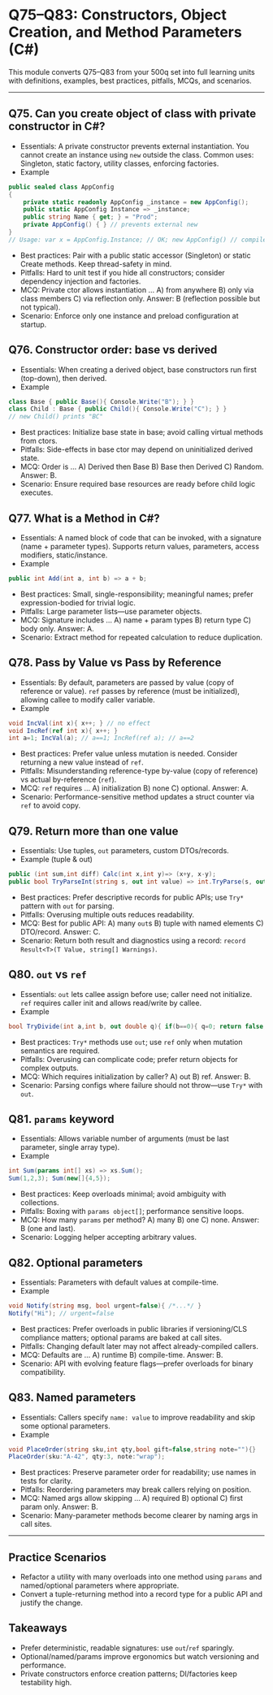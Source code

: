 # Q75–Q83: Constructors, Object Creation, and Method Parameters (C#)

This module converts Q75–Q83 from your 500q set into full learning units with definitions, examples, best practices, pitfalls, MCQs, and scenarios.

---

## Q75. Can you create object of class with private constructor in C#?

- Essentials: A private constructor prevents external instantiation. You cannot create an instance using `new` outside the class. Common uses: Singleton, static factory, utility classes, enforcing factories.
- Example
```csharp
public sealed class AppConfig
{
    private static readonly AppConfig _instance = new AppConfig();
    public static AppConfig Instance => _instance;
    public string Name { get; } = "Prod";
    private AppConfig() { } // prevents external new
}
// Usage: var x = AppConfig.Instance; // OK; new AppConfig() // compile error
```
- Best practices: Pair with a public static accessor (Singleton) or static Create methods. Keep thread-safety in mind.
- Pitfalls: Hard to unit test if you hide all constructors; consider dependency injection and factories.
- MCQ: Private ctor allows instantiation … A) from anywhere B) only via class members C) via reflection only. Answer: B (reflection possible but not typical).
- Scenario: Enforce only one instance and preload configuration at startup.

## Q76. Constructor order: base vs derived

- Essentials: When creating a derived object, base constructors run first (top-down), then derived.
- Example
```csharp
class Base { public Base(){ Console.Write("B"); } }
class Child : Base { public Child(){ Console.Write("C"); } }
// new Child() prints "BC"
```
- Best practices: Initialize base state in base; avoid calling virtual methods from ctors.
- Pitfalls: Side-effects in base ctor may depend on uninitialized derived state.
- MCQ: Order is … A) Derived then Base B) Base then Derived C) Random. Answer: B.
- Scenario: Ensure required base resources are ready before child logic executes.

## Q77. What is a Method in C#?

- Essentials: A named block of code that can be invoked, with a signature (name + parameter types). Supports return values, parameters, access modifiers, static/instance.
- Example
```csharp
public int Add(int a, int b) => a + b;
```
- Best practices: Small, single-responsibility; meaningful names; prefer expression-bodied for trivial logic.
- Pitfalls: Large parameter lists—use parameter objects.
- MCQ: Signature includes … A) name + param types B) return type C) body only. Answer: A.
- Scenario: Extract method for repeated calculation to reduce duplication.

## Q78. Pass by Value vs Pass by Reference

- Essentials: By default, parameters are passed by value (copy of reference or value). `ref` passes by reference (must be initialized), allowing callee to modify caller variable.
- Example
```csharp
void IncVal(int x){ x++; } // no effect
void IncRef(ref int x){ x++; }
int a=1; IncVal(a); // a==1; IncRef(ref a); // a==2
```
- Best practices: Prefer value unless mutation is needed. Consider returning a new value instead of `ref`.
- Pitfalls: Misunderstanding reference-type by-value (copy of reference) vs actual by-reference (`ref`).
- MCQ: `ref` requires … A) initialization B) none C) optional. Answer: A.
- Scenario: Performance-sensitive method updates a struct counter via `ref` to avoid copy.

## Q79. Return more than one value

- Essentials: Use tuples, `out` parameters, custom DTOs/records.
- Example (tuple & out)
```csharp
public (int sum,int diff) Calc(int x,int y)=> (x+y, x-y);
public bool TryParseInt(string s, out int value) => int.TryParse(s, out value);
```
- Best practices: Prefer descriptive records for public APIs; use `Try*` pattern with `out` for parsing.
- Pitfalls: Overusing multiple outs reduces readability.
- MCQ: Best for public API: A) many `out`s B) tuple with named elements C) DTO/record. Answer: C.
- Scenario: Return both result and diagnostics using a record: `record Result<T>(T Value, string[] Warnings)`.

## Q80. `out` vs `ref`

- Essentials: `out` lets callee assign before use; caller need not initialize. `ref` requires caller init and allows read/write by callee.
- Example
```csharp
bool TryDivide(int a,int b, out double q){ if(b==0){ q=0; return false;} q=(double)a/b; return true; }
```
- Best practices: `Try*` methods use `out`; use `ref` only when mutation semantics are required.
- Pitfalls: Overusing can complicate code; prefer return objects for complex outputs.
- MCQ: Which requires initialization by caller? A) out B) ref. Answer: B.
- Scenario: Parsing configs where failure should not throw—use `Try*` with `out`.

## Q81. `params` keyword

- Essentials: Allows variable number of arguments (must be last parameter, single array type).
- Example
```csharp
int Sum(params int[] xs) => xs.Sum();
Sum(1,2,3); Sum(new[]{4,5});
```
- Best practices: Keep overloads minimal; avoid ambiguity with collections.
- Pitfalls: Boxing with `params object[]`; performance sensitive loops.
- MCQ: How many `params` per method? A) many B) one C) none. Answer: B (one and last).
- Scenario: Logging helper accepting arbitrary values.

## Q82. Optional parameters

- Essentials: Parameters with default values at compile-time.
- Example
```csharp
void Notify(string msg, bool urgent=false){ /*...*/ }
Notify("Hi"); // urgent=false
```
- Best practices: Prefer overloads in public libraries if versioning/CLS compliance matters; optional params are baked at call sites.
- Pitfalls: Changing default later may not affect already-compiled callers.
- MCQ: Defaults are … A) runtime B) compile-time. Answer: B.
- Scenario: API with evolving feature flags—prefer overloads for binary compatibility.

## Q83. Named parameters

- Essentials: Callers specify `name: value` to improve readability and skip some optional parameters.
- Example
```csharp
void PlaceOrder(string sku,int qty,bool gift=false,string note=""){}
PlaceOrder(sku:"A-42", qty:3, note:"wrap");
```
- Best practices: Preserve parameter order for readability; use names in tests for clarity.
- Pitfalls: Reordering parameters may break callers relying on position.
- MCQ: Named args allow skipping … A) required B) optional C) first param only. Answer: B.
- Scenario: Many-parameter methods become clearer by naming args in call sites.

---

## Practice Scenarios
- Refactor a utility with many overloads into one method using `params` and named/optional parameters where appropriate.
- Convert a tuple-returning method into a record type for a public API and justify the change.

## Takeaways
- Prefer deterministic, readable signatures: use `out`/`ref` sparingly.
- Optional/named/params improve ergonomics but watch versioning and performance.
- Private constructors enforce creation patterns; DI/factories keep testability high.

